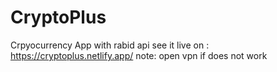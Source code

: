 # CryptoPlus
Crpyocurrency App  with rabid api 
see it live on : https://cryptoplus.netlify.app/
note: open vpn if does not work 
